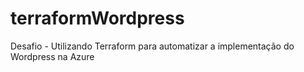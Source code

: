 # terraformWordpress
Desafio - Utilizando Terraform para automatizar a implementação do Wordpress na Azure
